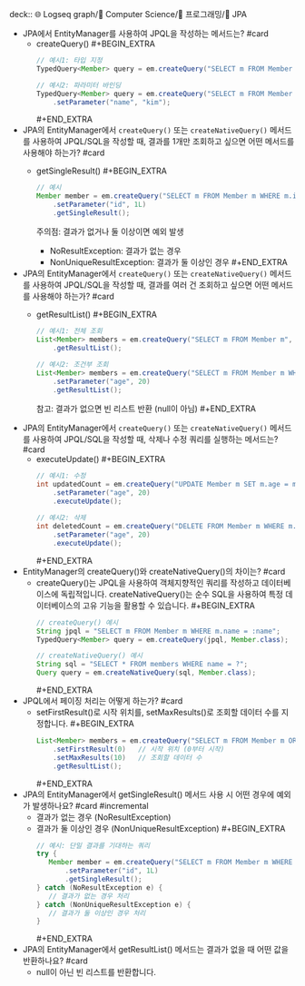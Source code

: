 deck:: 🌐 Logseq graph/📂 Computer Science/📂 프로그래밍/📖 JPA

- JPA에서 EntityManager를 사용하여 JPQL을 작성하는 메서드는? #card
	- createQuery()
	  #+BEGIN_EXTRA
	  ```java
	  // 예시1: 타입 지정
	  TypedQuery<Member> query = em.createQuery("SELECT m FROM Member m", Member.class);
	  
	  // 예시2: 파라미터 바인딩
	  TypedQuery<Member> query = em.createQuery("SELECT m FROM Member m WHERE m.name = :name", Member.class)
	      .setParameter("name", "kim");
	  ```
	  #+END_EXTRA
- JPA의 EntityManager에서 `createQuery()` 또는 `createNativeQuery()` 메서드를 사용하여 JPQL/SQL을 작성할 때, 결과를 1개만 조회하고 싶으면 어떤 메서드를 사용해야 하는가? #card
	- getSingleResult()
	  #+BEGIN_EXTRA
	  ```java
	  // 예시
	  Member member = em.createQuery("SELECT m FROM Member m WHERE m.id = :id", Member.class)
	      .setParameter("id", 1L)
	      .getSingleResult();
	  ```
	  
	  주의점: 결과가 없거나 둘 이상이면 예외 발생
	  - NoResultException: 결과가 없는 경우
	  - NonUniqueResultException: 결과가 둘 이상인 경우
	  #+END_EXTRA
- JPA의 EntityManager에서 `createQuery()` 또는 `createNativeQuery()` 메서드를 사용하여 JPQL/SQL을 작성할 때, 결과를 여러 건 조회하고 싶으면 어떤 메서드를 사용해야 하는가? #card
	- getResultList()
	  #+BEGIN_EXTRA
	  ```java
	  // 예시1: 전체 조회
	  List<Member> members = em.createQuery("SELECT m FROM Member m", Member.class)
	      .getResultList();
	      
	  // 예시2: 조건부 조회
	  List<Member> members = em.createQuery("SELECT m FROM Member m WHERE m.age > :age", Member.class)
	      .setParameter("age", 20)
	      .getResultList();
	  ```
	  
	  참고: 결과가 없으면 빈 리스트 반환 (null이 아님)
	  #+END_EXTRA
- JPA의 EntityManager에서 `createQuery()` 또는 `createNativeQuery()` 메서드를 사용하여 JPQL/SQL을 작성할 때, 삭제나 수정 쿼리를 실행하는 메서드는? #card
	- executeUpdate()
	  #+BEGIN_EXTRA
	  ```java
	  // 예시1: 수정
	  int updatedCount = em.createQuery("UPDATE Member m SET m.age = m.age + 1 WHERE m.age >= :age")
	      .setParameter("age", 20)
	      .executeUpdate();
	      
	  // 예시2: 삭제
	  int deletedCount = em.createQuery("DELETE FROM Member m WHERE m.age < :age")
	      .setParameter("age", 20)
	      .executeUpdate();
	  ```
	  #+END_EXTRA
- EntityManager의 createQuery()와 createNativeQuery()의 차이는? #card
	- createQuery()는 JPQL을 사용하여 객체지향적인 쿼리를 작성하고 데이터베이스에 독립적입니다.
	  createNativeQuery()는 순수 SQL을 사용하여 특정 데이터베이스의 고유 기능을 활용할 수 있습니다.
	  #+BEGIN_EXTRA
	  ```java
	  // createQuery() 예시
	  String jpql = "SELECT m FROM Member m WHERE m.name = :name";
	  TypedQuery<Member> query = em.createQuery(jpql, Member.class);
	  
	  // createNativeQuery() 예시
	  String sql = "SELECT * FROM members WHERE name = ?";
	  Query query = em.createNativeQuery(sql, Member.class);
	  ```
	  #+END_EXTRA
- JPQL에서 페이징 처리는 어떻게 하는가? #card
	- setFirstResult()로 시작 위치를, setMaxResults()로 조회할 데이터 수를 지정합니다.
	  #+BEGIN_EXTRA
	  ```java
	  List<Member> members = em.createQuery("SELECT m FROM Member m ORDER BY m.age DESC", Member.class)
	      .setFirstResult(0)   // 시작 위치 (0부터 시작)
	      .setMaxResults(10)   // 조회할 데이터 수
	      .getResultList();
	  ```
	  #+END_EXTRA
- JPA의 EntityManager에서 getSingleResult() 메서드 사용 시 어떤 경우에 예외가 발생하나요? #card #incremental
	- 결과가 없는 경우 (NoResultException)
	- 결과가 둘 이상인 경우 (NonUniqueResultException)
	  #+BEGIN_EXTRA
	  ```java
	  // 예시: 단일 결과를 기대하는 쿼리
	  try {
	     Member member = em.createQuery("SELECT m FROM Member m WHERE m.id = :id", Member.class)
	         .setParameter("id", 1L)
	         .getSingleResult();
	  } catch (NoResultException e) {
	     // 결과가 없는 경우 처리
	  } catch (NonUniqueResultException e) {
	     // 결과가 둘 이상인 경우 처리
	  }
	  ```
	  #+END_EXTRA
- JPA의 EntityManager에서 getResultList() 메서드는 결과가 없을 때 어떤 값을 반환하나요? #card
	- null이 아닌 빈 리스트를 반환합니다.
